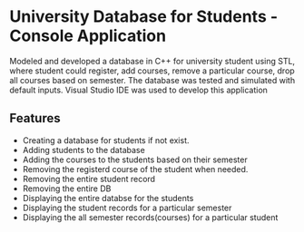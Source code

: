 # University Database for Students - Console Application

Modeled and developed a database in C++ for university student using STL, where student could register, add courses, remove a particular course, drop all courses based on semester. The database was tested and simulated with default inputs. Visual Studio IDE was used to develop this application

## Features

* Creating a database for students if not exist.
* Adding students to the database
* Adding the courses to the students based on their semester
* Removing the registerd course of the student when needed.
* Removing the entire student record
* Removing the entire DB
* Displaying the entire databse for the students
* Displaying the student records for a particular semester
* Displaying the all semester records(courses) for a particular student 
